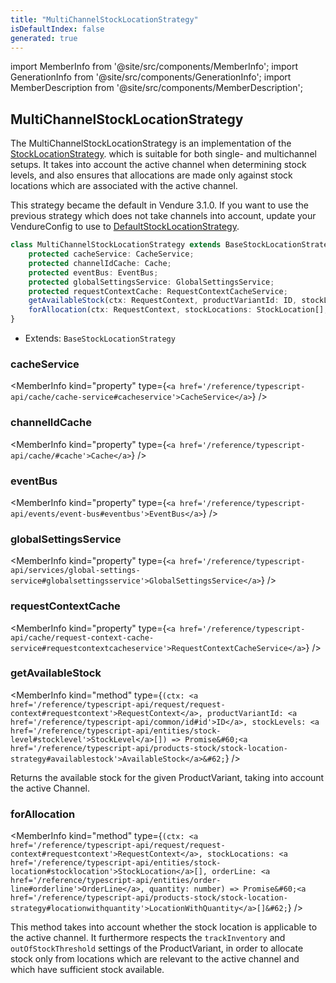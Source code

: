 ```yaml
---
title: "MultiChannelStockLocationStrategy"
isDefaultIndex: false
generated: true
---
```

<!-- This file was generated from the Vendure source. Do not modify. Instead, re-run the "docs:build" script -->
import MemberInfo from '@site/src/components/MemberInfo';
import GenerationInfo from '@site/src/components/GenerationInfo';
import MemberDescription from '@site/src/components/MemberDescription';


## MultiChannelStockLocationStrategy

<GenerationInfo sourceFile="packages/core/src/config/catalog/multi-channel-stock-location-strategy.ts" sourceLine="32" packageName="@vendure/core" since="3.1.0" />

The MultiChannelStockLocationStrategy is an implementation of the <a href='/reference/typescript-api/products-stock/stock-location-strategy#stocklocationstrategy'>StockLocationStrategy</a>.
which is suitable for both single- and multichannel setups. It takes into account the active
channel when determining stock levels, and also ensures that allocations are made only against
stock locations which are associated with the active channel.

This strategy became the default in Vendure 3.1.0. If you want to use the previous strategy which
does not take channels into account, update your VendureConfig to use to <a href='/reference/typescript-api/products-stock/default-stock-location-strategy#defaultstocklocationstrategy'>DefaultStockLocationStrategy</a>.

```ts title="Signature"
class MultiChannelStockLocationStrategy extends BaseStockLocationStrategy {
    protected cacheService: CacheService;
    protected channelIdCache: Cache;
    protected eventBus: EventBus;
    protected globalSettingsService: GlobalSettingsService;
    protected requestContextCache: RequestContextCacheService;
    getAvailableStock(ctx: RequestContext, productVariantId: ID, stockLevels: StockLevel[]) => Promise<AvailableStock>;
    forAllocation(ctx: RequestContext, stockLocations: StockLocation[], orderLine: OrderLine, quantity: number) => Promise<LocationWithQuantity[]>;
}
```
* Extends: <code>BaseStockLocationStrategy</code>



<div className="members-wrapper">

### cacheService

<MemberInfo kind="property" type={`<a href='/reference/typescript-api/cache/cache-service#cacheservice'>CacheService</a>`}   />


### channelIdCache

<MemberInfo kind="property" type={`<a href='/reference/typescript-api/cache/#cache'>Cache</a>`}   />


### eventBus

<MemberInfo kind="property" type={`<a href='/reference/typescript-api/events/event-bus#eventbus'>EventBus</a>`}   />


### globalSettingsService

<MemberInfo kind="property" type={`<a href='/reference/typescript-api/services/global-settings-service#globalsettingsservice'>GlobalSettingsService</a>`}   />


### requestContextCache

<MemberInfo kind="property" type={`<a href='/reference/typescript-api/cache/request-context-cache-service#requestcontextcacheservice'>RequestContextCacheService</a>`}   />


### getAvailableStock

<MemberInfo kind="method" type={`(ctx: <a href='/reference/typescript-api/request/request-context#requestcontext'>RequestContext</a>, productVariantId: <a href='/reference/typescript-api/common/id#id'>ID</a>, stockLevels: <a href='/reference/typescript-api/entities/stock-level#stocklevel'>StockLevel</a>[]) => Promise&#60;<a href='/reference/typescript-api/products-stock/stock-location-strategy#availablestock'>AvailableStock</a>&#62;`}   />

Returns the available stock for the given ProductVariant, taking into account the active Channel.
### forAllocation

<MemberInfo kind="method" type={`(ctx: <a href='/reference/typescript-api/request/request-context#requestcontext'>RequestContext</a>, stockLocations: <a href='/reference/typescript-api/entities/stock-location#stocklocation'>StockLocation</a>[], orderLine: <a href='/reference/typescript-api/entities/order-line#orderline'>OrderLine</a>, quantity: number) => Promise&#60;<a href='/reference/typescript-api/products-stock/stock-location-strategy#locationwithquantity'>LocationWithQuantity</a>[]&#62;`}   />

This method takes into account whether the stock location is applicable to the active channel.
It furthermore respects the `trackInventory` and `outOfStockThreshold` settings of the ProductVariant,
in order to allocate stock only from locations which are relevant to the active channel and which
have sufficient stock available.


</div>

